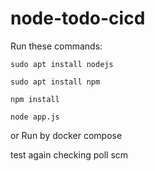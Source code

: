 # node-todo-cicd

Run these commands:


`sudo apt install nodejs`


`sudo apt install npm`


`npm install`

`node app.js`

or Run by docker compose

test
again checking poll scm

